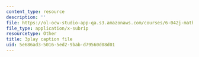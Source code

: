 ```yaml
---
content_type: resource
description: ''
file: https://ol-ocw-studio-app-qa.s3.amazonaws.com/courses/6-042j-mathematics-for-computer-science-spring-2015/5e686ad350165ed29babd79560d08d01_dEsFEK4vnV4.vtt
file_type: application/x-subrip
resourcetype: Other
title: 3play caption file
uid: 5e686ad3-5016-5ed2-9bab-d79560d08d01
---
```

